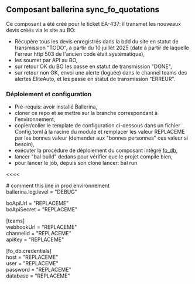 ## Composant ballerina sync_fo_quotations

Ce composant a été créé pour le ticket EA-437: il transmet les nouveaux devis créés via le site au BO:
* Récupère tous les devis enregistrés dans la bdd du site en statut de transmission "TODO",  à partir du 10 juillet 2025 (date à partir de laquelle l'erreur http 503 de l'ancien code était systématique),
* les soumet par API au BO,
* sur retour OK du BO les passe en statut de transmission "DONE",
* sur retour non OK, envoi une alerte (loguée) dans le channel teams des alertes EliteAuto, et les passe en statut de transmission "ERREUR".


### Déploiement et configuration

* Pré-requis: avoir installé Ballerina,
* cloner ce repo et se mettre sur la branche correspondant à l'environnement,
* copier/coller le template de configuration ci-dessous dans un fichier Config.toml à la racine du module et remplacer les valeur REPLACEME par les bonnes valeur (demander aux "bonnes personnes" ces valeur si besoin),
* exécuter la procédure de déploiement du composant intègré [fo_db](../../modules/fo_db/README.md),
* lancer "bal build" dedans pour vérifier que le projet compile bien,
* pour lancer le job, depuis son clone lancer: bal run


<<<<

\# comment this line in prod environnement<br>
ballerina.log.level = "DEBUG"

boApiUrl = "REPLACEME"<br>
boApiSecret = "REPLACEME"

[teams]<br>
webhookUrl = "REPLACEME"<br>
channelId = "REPLACEME"<br>
apiKey = "REPLACEME"

[fo_db.credentials]<br>
host = "REPLACEME"<br>
user = "REPLACEME"<br>
password = "REPLACEME"<br>
database = "REPLACEME"

>>>>
